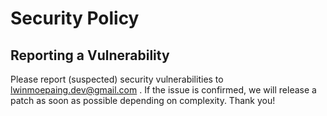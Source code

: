 # Security Policy

## Reporting a Vulnerability

Please report (suspected) security vulnerabilities to lwinmoepaing.dev@gmail.com .
If the issue is confirmed, we will release a patch as soon as possible depending on complexity. Thank you!